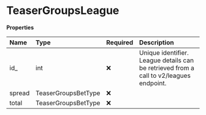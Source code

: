 # TeaserGroupsLeague

**Properties**

| Name   | Type                | Required | Description                                                                            |
| :----- | :------------------ | :------- | :------------------------------------------------------------------------------------- |
| id\_   | int                 | ❌       | Unique identifier. League details can be retrieved from a call to v2/leagues endpoint. |
| spread | TeaserGroupsBetType | ❌       |                                                                                        |
| total  | TeaserGroupsBetType | ❌       |                                                                                        |

<!-- This file was generated by liblab | https://liblab.com/ -->
